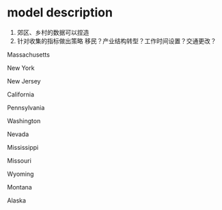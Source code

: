 # model description

1. 郊区、乡村的数据可以捏造
2. 针对收集的指标做出策略 移民？产业结构转型？工作时间设置？交通更改？



Massachusetts

New York

New Jersey



California

Pennsylvania

Washington



Nevada

Mississippi

Missouri



Wyoming

Montana

Alaska